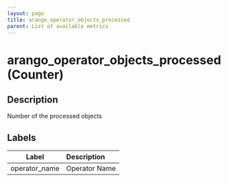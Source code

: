 ```yaml
---
layout: page
title: arango_operator_objects_processed
parent: List of available metrics
---
```


# arango_operator_objects_processed (Counter)

## Description

Number of the processed objects

## Labels

|     Label     | Description   |
|:-------------:|:--------------|
| operator_name | Operator Name |
